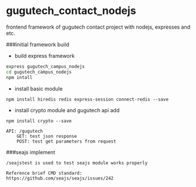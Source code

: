 # gugutech_contact_nodejs
frontend framework of gugutech contact project with nodejs, expresses and etc.

###initial framework build
* build express framework
```Bash
express gugutech_campus_nodejs
cd gugutech_campus_nodejs
npm intall
```
* install basic module
```
npm install hiredis redis express-session connect-redis --save
```
* install crypto module and gugutech api add
```
npm install crypto --save

API: /gugutech   
    GET: test json response
    POST: test get parameters from request
```

###seajs implement 
```
/seajstest is used to test seajs module works properly

Reference brief CMD standard: https://github.com/seajs/seajs/issues/242
```

